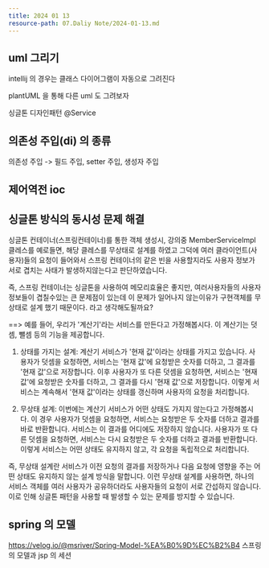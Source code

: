 ```yaml
---
title: 2024 01 13
resource-path: 07.Daliy Note/2024-01-13.md
---
```

## uml 그리기
intellij 의 경우는 클래스 다이어그램이 자동으로 그려진다

plantUML 을 통해 다른 uml 도 그려보자



싱글톤 디자인패턴
@Service





## 의존성 주입(di) 의 종류
의존성 주입 -> 필드 주입, setter 주입, 생성자 주입


## 제어역전 ioc



## 싱글톤 방식의 동시성 문제 해결

싱글톤 컨테이너(스프링컨테이너)를 통한 객체 생성시, 강의중 MemberServiceImpl 클레스를 예로들면, 해당 클레스를 무상태로 설계를 하였고 그덕에 여러 클라이언트(사용자)들의 요청이 들어와서 스프링 컨테이너의 같은 빈을 사용할지라도 사용자 정보가 서로 겹치는 사태가 발생하지않는다고 판단하였습니다.

즉, 스프링 컨테이너는 싱글톤을 사용하여 메모리효율은 좋지만, 여러사용자들의 사용자 정보들이 겹칠수있는 큰 문제점이 있는데 이 문제가 일어나지 않는이유가 구현객체를 무상태로 설계 했기 때문이다. 라고 생각해도될까요?

==>
예를 들어, 우리가 '계산기'라는 서비스를 만든다고 가정해봅시다. 이 계산기는 덧셈, 뺄셈 등의 기능을 제공합니다.

1. 상태를 가지는 설계: 계산기 서비스가 '현재 값'이라는 상태를 가지고 있습니다. 사용자가 덧셈을 요청하면, 서비스는 '현재 값'에 요청받은 숫자를 더하고, 그 결과를 '현재 값'으로 저장합니다. 이후 사용자가 또 다른 덧셈을 요청하면, 서비스는 '현재 값'에 요청받은 숫자를 더하고, 그 결과를 다시 '현재 값'으로 저장합니다. 이렇게 서비스는 계속해서 '현재 값'이라는 상태를 갱신하며 사용자의 요청을 처리합니다.
    
2. 무상태 설계: 이번에는 계산기 서비스가 어떤 상태도 가지지 않는다고 가정해봅시다. 이 경우 사용자가 덧셈을 요청하면, 서비스는 요청받은 두 숫자를 더하고 결과를 바로 반환합니다. 서비스는 이 결과를 어디에도 저장하지 않습니다. 사용자가 또 다른 덧셈을 요청하면, 서비스는 다시 요청받은 두 숫자를 더하고 결과를 반환합니다. 이렇게 서비스는 어떤 상태도 유지하지 않고, 각 요청을 독립적으로 처리합니다.
    

즉, 무상태 설계란 서비스가 이전 요청의 결과를 저장하거나 다음 요청에 영향을 주는 어떤 상태도 유지하지 않는 설계 방식을 말합니다. 이런 무상태 설계를 사용하면, 하나의 서비스 객체를 여러 사용자가 공유하더라도 사용자들의 요청이 서로 간섭하지 않습니다. 이로 인해 싱글톤 패턴을 사용할 때 발생할 수 있는 문제를 방지할 수 있습니다.



## spring 의 모델
https://velog.io/@msriver/Spring-Model-%EA%B0%9D%EC%B2%B4
스프링의 모델과 jsp 의 세션